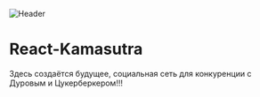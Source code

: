 
![Header](http://static1.1.sqspcdn.com/static/f/451085/25612865/1414956357880/Screen+Shot+2014-11-02+at+2.21.07+PM.png?token=yYSXmGK9TuhU3UPLVWLwh09u7%2F8%3D)



# React-Kamasutra
Здесь создаётся будущее, социальная сеть для конкуренции с Дуровым и Цукерберкером!!!
